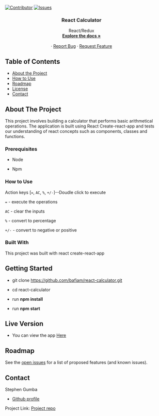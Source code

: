 [![Contributor][contributor-shield]][contributor-url]
[![Issues][issues-shield]][issues-url]
<br />

<p align="center">
 
  <h3 align="center">React Calculator</h3>
  <p align="center">
    React/Redux
    <br />
    <a href="https://github.com/bafiam/react-calculator.git"><strong>Explore the docs »</strong></a>
    <br />
    <br />
    ·
    <a href="https://github.com/bafiam/react-calculator/issues">Report Bug</a>
    ·
    <a href="https://github.com/bafiam/react-calculator/issues">Request Feature</a>
  </p>
</p>

<!-- TABLE OF CONTENTS -->

## Table of Contents

- [About the Project](#about-the-project)
- [How to Use](#how-to-Use)
- [Roadmap](#roadmap)
- [License](#license)
- [Contact](#contact)

<!-- ABOUT THE PROJECT -->

## About The Project

This project involves building a calculator that performs basic arithmetical operations. The application is built using React Create-react-app and tests our understanding of react concepts such as components, classes and functions.

### Prerequisites

- Node

- Npm

### How to Use

Action keys [`=`, `AC`, `%`, `+/-`]--Doudle click to execute

`=` - execute the operations

`AC` - clear the inputs

`%` - convert to percentage

`+/-` - convert to negative or positive

### Built With

This project was built with react create-react-app

## Getting Started

- git clone https://github.com/bafiam/react-calculator.git

- cd react-calculator

- run **npm install**

- run **npm start**

## Live Version

- You can view the app [Here](https://protected-sierra-43792.herokuapp.com/)

<!-- ROADMAP -->

## Roadmap

See the [open issues](https://github.com/bafiam/react-calculator/issues) for a list of proposed features (and known issues).

<!-- CONTACT -->

## Contact

Stephen Gumba

- [Github profile](https://github.com/bafiam)

Project Link: [Project repo](https://github.com/bafiam/react-calculator)

<!-- MARKDOWN LINKS & IMAGES -->
<!-- https://www.markdownguide.org/basic-syntax/#reference-style-links -->

[contributor-shield]: https://img.shields.io/badge/Contributors-1-%2300ff00
[contributor-url]: https://github.com/bafiam/react-calculator/graphs/contributors
[issues-shield]: https://img.shields.io/badge/issues-0-%2300ff00
[issues-url]: https://github.com/bafiam/react-calculator/issues/
